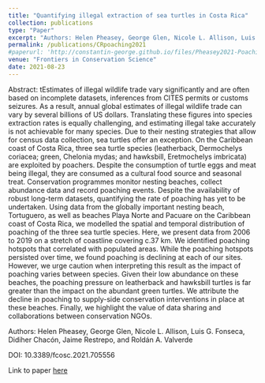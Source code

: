 ```yaml
---
title: "Quantifying illegal extraction of sea turtles in Costa Rica"
collection: publications
type: "Paper"
excerpt: "Authors: Helen Pheasey, George Glen, Nicole L. Allison, Luis G. Fonseca, Didiher Chacón, Jaime Restrepo, and Roldán A. Valverde"
permalink: /publications/CRpoaching2021
#paperurl: 'http://constantin-george.github.io/files/Pheasey2021-PoachingCR.pdf'
venue: "Frontiers in Conservation Science"
date: 2021-08-23
---
```


Abstract: 
tEstimates of illegal wildlife trade vary significantly and are often based on incomplete datasets, inferences from CITES permits or customs seizures. As a result, annual global estimates of illegal wildlife trade can vary by several billions of US dollars. Translating these figures into species extraction rates is equally challenging, and estimating illegal take accurately is not achievable for many species. Due to their nesting strategies that allow for census data collection, sea turtles offer an exception. On the Caribbean coast of Costa Rica, three sea turtle species (leatherback, Dermochelys coriacea; green, Chelonia mydas; and hawksbill, Eretmochelys imbricata) are exploited by poachers. Despite the consumption of turtle eggs and meat being illegal, they are consumed as a cultural food source and seasonal treat. Conservation programmes monitor nesting beaches, collect abundance data and record poaching events. Despite the availability of robust long-term datasets, quantifying the rate of poaching has yet to be undertaken. Using data from the globally important nesting beach, Tortuguero, as well as beaches Playa Norte and Pacuare on the Caribbean coast of Costa Rica, we modelled the spatial and temporal distribution of poaching of the three sea turtle species. Here, we present data from 2006 to 2019 on a stretch of coastline covering c.37 km. We identified poaching hotspots that correlated with populated areas. While the poaching hotspots persisted over time, we found poaching is declining at each of our sites. However, we urge caution when interpreting this result as the impact of poaching varies between species. Given their low abundance on these beaches, the poaching pressure on leatherback and hawksbill turtles is far greater than the impact on the abundant green turtles. We attribute the decline in poaching to supply-side conservation interventions in place at these beaches. Finally, we highlight the value of data sharing and collaborations between conservation NGOs.

Authors: Helen Pheasey, George Glen, Nicole L. Allison, Luis G. Fonseca, Didiher Chacón, Jaime Restrepo, and Roldán A. Valverde

DOI: 10.3389/fcosc.2021.705556

Link to paper [here](http://constantin-george.github.io/files/Pheasey2021-PoachingCR.pdf)